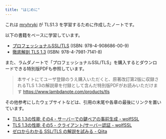 ```yaml
---
title: "はじめに"
---
```


これは [mryhryki](https://zenn.dev/mryhryki) が TLS1.3 を学習するために作成したノートです。

以下の書籍をベースに学習しています。

- [プロフェッショナルSSL/TLS](https://www.lambdanote.com/products/tls) (ISBN: 978-4-908686-00-9)
- [徹底解剖 TLS 1.3](https://www.seshop.com/product/detail/24829) (ISBN: 978-4-7981-7141-8)

また、ラムダノートで「プロフェッショナルSSL/TLS」を購入するとダウンロードできる特別版PDFも参照しています。

> 本サイトにてユーザ登録のうえ購入いただくと、原著改訂第2版に収録されるTLS 1.3の解説章を付録として含んだ特別版PDFがお読みいただけます
> https://www.lambdanote.com/products/tls

その他参考にしたウェブサイトなどは、引用の末尾や各章の最後にリンクを置いています。

- [TLS 1.3の性能 その4 - サーバーでの鍵ペアの事前生成 - wolfSSL](https://www.wolfssl.jp/wolfblog/2018/06/06/tls-1-3performance4/)
- [TLS 1.3の性能 その5 - クライアント/サーバー認証 - wolfSSL](https://www.wolfssl.jp/wolfblog/2018/06/07/tls-1-3performance5/)
- [ゼロからわかる SSL/TLS の解説を試みる - Qiita](https://qiita.com/RyomaTaniyama/items/37d36a634a48516afc85)
